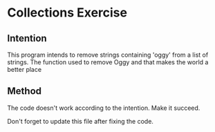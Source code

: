 # Collections Exercise

## Intention

This program intends to remove strings containing 'oggy' from a list of strings.
The function used to remove Oggy and that makes the world a better place

## Method

The code doesn't work according to the intention. Make it succeed.

Don't forget to update this file after fixing the code.
